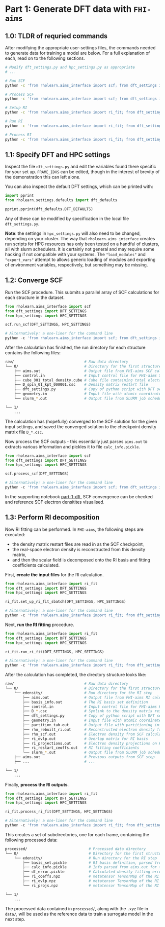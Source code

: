 # Part 1: Generate DFT data with `FHI-aims`

## 1.0: TLDR of requried commands

After modifying the appropriate user-settings files, the commands needed to generate data for training a model are below. For a full explanation of each, read on to the following sections.

```bash
# Modify dft_settings.py and hpc_settings.py as appropriate
# ...

# Run SCF
python -c 'from rholearn.aims_interface import scf; from dft_settings import DFT_SETTINGS; from hpc_settings import HPC_SETTINGS; scf.run_scf(DFT_SETTINGS, HPC_SETTINGS);'

# Process SCF
python -c 'from rholearn.aims_interface import scf; from dft_settings import DFT_SETTINGS; from hpc_settings import HPC_SETTINGS; scf.process_scf(DFT_SETTINGS, HPC_SETTINGS);'

# Setup RI
python -c 'from rholearn.aims_interface import ri_fit; from dft_settings import DFT_SETTINGS; from hpc_settings import HPC_SETTINGS; ri_fit.set_up_ri_fit_sbatch(DFT_SETTINGS, HPC_SETTINGS);'

# Run RI
python -c 'from rholearn.aims_interface import ri_fit; from dft_settings import DFT_SETTINGS; from hpc_settings import HPC_SETTINGS; ri_fit.run_ri_fit(DFT_SETTINGS, HPC_SETTINGS);'

# Process RI
python -c 'from rholearn.aims_interface import ri_fit; from dft_settings import DFT_SETTINGS; from hpc_settings import HPC_SETTINGS; ri_fit.process_ri_fit(DFT_SETTINGS, HPC_SETTINGS)'
```

## 1.1: Specify DFT and HPC settings

Inspect the file `dft_settings.py` and edit the variables found there specific for your set up. `FRAME_IDXS` can be edited, though in the interest of brevity of the demonstration this can left alone. 

You can also inspect the default DFT settings, which can be printed with:
```python
import pprint
from rholearn.settings.defaults import dft_defaults

pprint.pprint(dft_defaults.DFT_DEFAULTS)
```
Any of these can be modified by specification in the local file `dft_settings.py`.

**Note**: the settings in `hpc_settings.py` will also need to be changed, depending on your cluster. The way that `rholearn.aims_interface` creates run scripts for HPC resources has only been tested on a handful of clusters, all with slurm schedulers. It is certainly not general and may require some hacking if not compatible with your systems. The `"load_modules"` and `"export_vars"` attempt to allows generic loading of modules and exporting of environment variables, respectively, but something may be missing.

## 1.2: Converge SCF

Run the SCF procedure. This submits a parallel array of SCF calculations for each structure in the dataset.

```python
from rholearn.aims_interface import scf
from dft_settings import DFT_SETTINGS
from hpc_settings import HPC_SETTINGS

scf.run_scf(DFT_SETTINGS, HPC_SETTINGS)

# Alternatively: a one-liner for the command line
python -c 'from rholearn.aims_interface import scf; from dft_settings import DFT_SETTINGS; from hpc_settings import HPC_SETTINGS; scf.run_scf(DFT_SETTINGS, HPC_SETTINGS);'
```
After the calculation has finished, the run directory for each structure contains the following files:

```bash
raw/                                # Raw data directory
└── 0/                              # Directory for the first structure (index 0)
    ├── aims.out                    # Output file from FHI-aims SCF calculation
    ├── control.in                  # Input control file for FHI-aims SCF step
    ├── cube_001_total_density.cube # Cube file containing total electron density
    ├── D_spin_01_kpt_000001.csc    # Density matrix restart file
    ├── dft_settings.py             # Copy of python script with DFT settings
    ├── geometry.in                 # Input file with atomic coordinates and species
    └── slurm_*.out                 # Output file from SLURM job scheduler

└── 1/
    ...
```

The calculation has (hopefully) converged to the SCF solution for the given input settings, and saved the converged solution to the checkpoint density matrix file `D_*.csc`.

Now process the SCF outputs - this essentially just parses `aims.out` to extracts various information and pickles it to file `calc_info.pickle`.
```python
from rholearn.aims_interface import scf
from dft_settings import DFT_SETTINGS
from hpc_settings import HPC_SETTINGS

scf.process_scf(DFT_SETTINGS)

# Alternatively: a one-liner for the command line
python -c 'from rholearn.aims_interface import scf; from dft_settings import DFT_SETTINGS; from hpc_settings import HPC_SETTINGS; scf.process_scf(DFT_SETTINGS, HPC_SETTINGS);'
```

In the supporting notebook [part-1-dft](./part-1-dft.ipynb), SCF convergence can be checked and reference SCF electron densitites visualised.


## 1.3: Perform RI decomposition

Now RI fitting can be performed. In `FHI-aims`, the following steps are executed:
* the density matrix restart files are read in as the SCF checkpoint,
* the real-space electron density is reconstructed from this density matrix,
* and then the scalar field is decomposed onto the RI basis and fitting coefficients calculated.

First, **create the input files** for the RI calculation.
```python
from rholearn.aims_interface import ri_fit
from dft_settings import DFT_SETTINGS
from hpc_settings import HPC_SETTINGS

ri_fit.set_up_ri_fit_sbatch(DFT_SETTINGS, HPC_SETTINGS)

# Alternatively: a one-liner for the command line
python -c 'from rholearn.aims_interface import ri_fit; from dft_settings import DFT_SETTINGS; from hpc_settings import HPC_SETTINGS; ri_fit.set_up_ri_fit_sbatch(DFT_SETTINGS, HPC_SETTINGS);'
```

Next, **run the RI fitting** procedure.
```python
from rholearn.aims_interface import ri_fit
from dft_settings import DFT_SETTINGS
from hpc_settings import HPC_SETTINGS

ri_fit.run_ri_fit(DFT_SETTINGS, HPC_SETTINGS)

# Alternatively: a one-liner for the command line
python -c 'from rholearn.aims_interface import ri_fit; from dft_settings import DFT_SETTINGS; from hpc_settings import HPC_SETTINGS; ri_fit.run_ri_fit(DFT_SETTINGS, HPC_SETTINGS);'
```

After the calculation has completed, the directory structure looks like:
```bash
raw/                                # Raw data directory
└── 0/                              # Directory for the first structure (index 0)
    └── edensity/                   # Run directory for the RI step
        ├── aims.out                # Output file from FHI-aims RI calculation
        ├── basis_info.out          # The RI basis set definition
        ├── control.in              # Input control file for FHI-aims RI step
        ├── D_*.csc                 # Symlink to the density matrix restart file
        ├── dft_settings.py         # Copy of python script with DFT settings
        ├── geometry.in             # Input file with atomic coordinates and species
        ├── partition_tab.out       # Output file with partitioning information
        ├── rho_rebuilt_ri.out      # Reconstructed electron density from RI fitting
        ├── rho_scf.out             # Electron density from SCF calculation
        ├── ri_ovlp.out             # Overlap matrix for RI basis
        ├── ri_projections.out      # Electron density projections on RI basis
        ├── ri_restart_ceoffs.out   # RI fitting coefficients
        └── slurm_*.out             # Output file from SLURM job scheduler
    ├── aims.out                    # Previous outputs from SCF step
    ├── ...                         # ...

└── 1/
    ...
```

Finally, **process the RI outputs**.

```python
from rholearn.aims_interface import ri_fit
from dft_settings import DFT_SETTINGS
from hpc_settings import HPC_SETTINGS

ri_fit.process_ri_fit(DFT_SETTINGS, HPC_SETTINGS)

# Alternatively: a one-liner for the command line
python -c 'from rholearn.aims_interface import ri_fit; from dft_settings import DFT_SETTINGS; from hpc_settings import HPC_SETTINGS; ri_fit.process_ri_fit(DFT_SETTINGS, HPC_SETTINGS)'
```

This creates a set of subdirectories, one for each frame, containing the following processed data:
```bash
processed/                            # Processed data directory
└── 0/                                # Directory for the first structure (index 0)
    └── edensity/                     # Run directory for the RI step
        ├── basis_set.pickle          # RI basis definition, parsed from basis_info.out
        ├── calc_info.pickle          # Info parsed from aims.out for the RI step
        ├── df_error.pickle           # Calculated density fitting error metrics
        ├── ri_coeffs.npz             # metatensor TensorMap of the RI fitting coefficient vector
        ├── ri_ovlp.npz               # metatensor TensorMap of the RI overlap matrix
        └── ri_projs.npz              # metatensor TensorMap of the RI projection vector

└── 1/
    ...
```

The processed data contained in `processed/`, along with the `.xyz` file in `data/`, will be used as the reference data to train a surrogate model in the next step.
